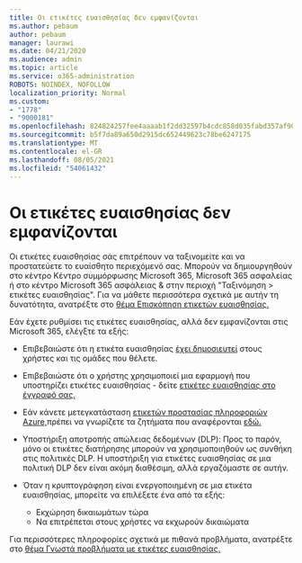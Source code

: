 ```yaml
---
title: Οι ετικέτες ευαισθησίας δεν εμφανίζονται
ms.author: pebaum
author: pebaum
manager: laurawi
ms.date: 04/21/2020
ms.audience: admin
ms.topic: article
ms.service: o365-administration
ROBOTS: NOINDEX, NOFOLLOW
localization_priority: Normal
ms.custom:
- "1778"
- "9000181"
ms.openlocfilehash: 824824257fee4aaaab1f2dd32597b4cdc858d035fabd357af90cf054dd35c9c4
ms.sourcegitcommit: b5f7da89a650d2915dc652449623c78be6247175
ms.translationtype: MT
ms.contentlocale: el-GR
ms.lasthandoff: 08/05/2021
ms.locfileid: "54061432"
---
```

# <a name="sensitivity-labels-not-appearing"></a>Οι ετικέτες ευαισθησίας δεν εμφανίζονται

Οι ετικέτες ευαισθησίας σάς επιτρέπουν να ταξινομείτε και να προστατεύετε το ευαίσθητο περιεχόμενό σας. Μπορούν να δημιουργηθούν στο κέντρο Κέντρο συμμόρφωσης Microsoft 365, Microsoft 365 ασφαλείας ή στο κέντρο Microsoft 365 ασφάλειας & στην περιοχή "Ταξινόμηση > ετικέτες ευαισθησίας". Για να μάθετε περισσότερα σχετικά με αυτήν τη δυνατότητα, ανατρέξτε στο [θέμα Επισκόπηση ετικετών ευαισθησίας.](https://docs.microsoft.com/microsoft-365/compliance/sensitivity-labels)

Εάν έχετε ρυθμίσει τις ετικέτες ευαισθησίας, αλλά δεν εμφανίζονται στις Microsoft 365, ελέγξτε τα εξής:

- Επιβεβαιώστε ότι η ετικέτα ευαισθησίας [έχει δημοσιευτεί](https://docs.microsoft.com/microsoft-365/compliance/sensitivity-labels#what-label-policies-can-do) στους χρήστες και τις ομάδες που θέλετε.

- Επιβεβαιώστε ότι ο χρήστης χρησιμοποιεί μια εφαρμογή που υποστηρίζει ετικέτες ευαισθησίας - δείτε [ετικέτες ευαισθησίας στο έγγραφό σας.](https://support.office.com/article/apply-sensitivity-labels-to-your-documents-and-email-within-office-2f96e7cd-d5a4-403b-8bd7-4cc636bae0f9?#bkmk_whereavailable)

- Εάν κάνετε μετεγκατάσταση [ετικετών προστασίας πληροφοριών Azure,](https://docs.microsoft.com/azure/information-protection/configure-policy-migrate-labels)πρέπει να γνωρίζετε τα ζητήματα που αναφέρονται [εδώ.](https://docs.microsoft.com/azure/information-protection/configure-policy-migrate-labels#considerations-for-unified-labels)

- Υποστήριξη αποτροπής απώλειας δεδομένων (DLP): Προς το παρόν, μόνο οι ετικέτες διατήρησης μπορούν να χρησιμοποιηθούν ως συνθήκη στις πολιτικές DLP.  Η υποστήριξη για ετικέτες ευαισθησίας σε μια πολιτική DLP δεν είναι ακόμη διαθέσιμη, αλλά εργαζόμαστε σε αυτήν.

- Όταν η κρυπτογράφηση είναι ενεργοποιημένη σε μια ετικέτα ευαισθησίας, μπορείτε να επιλέξετε ένα από τα εξής:
    - Εκχώρηση δικαιωμάτων τώρα
    - Να επιτρέπεται στους χρήστες να εκχωρούν δικαιώματα


Για περισσότερες πληροφορίες σχετικά με πιθανά προβλήματα, ανατρέξτε στο [θέμα Γνωστά προβλήματα με ετικέτες ευαισθησίας.](https://support.office.com/article/known-issues-with-sensitivity-labels-in-office-b169d687-2bbd-4e21-a440-7da1b2743edc)
